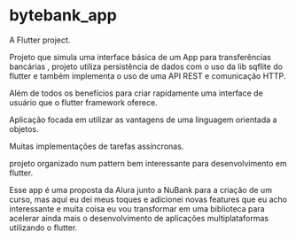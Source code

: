 # bytebank_app

A Flutter project.

Projeto que simula uma interface básica de um App para transferências bancárias ,
projeto utiliza persistência de dados com o uso da lib sqflite do flutter e
também implementa o uso de uma API REST e comunicação HTTP.

Além de todos os benefícios para criar rapidamente uma interface de usuário que o flutter framework oferece.

Aplicação focada em utilizar as vantagens de uma linguagem orientada a objetos.

Muitas implementações de tarefas assíncronas.

projeto organizado num pattern bem interessante para desenvolvimento em flutter.

Esse app é uma proposta da Alura junto a NuBank para a criação de um curso, mas aqui eu dei meus toques e adicionei novas features que eu acho interessante e muita coisa eu vou transformar em uma biblioteca para acelerar ainda mais o desenvolvimento de aplicações multiplataformas utilizando o flutter.